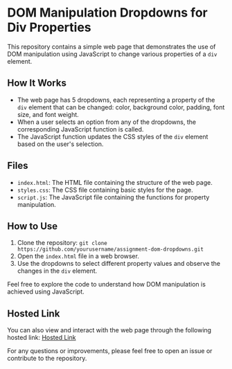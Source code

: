 

# DOM Manipulation Dropdowns for Div Properties

This repository contains a simple web page that demonstrates the use of DOM manipulation using JavaScript to change various properties of a `div` element.

## How It Works

- The web page has 5 dropdowns, each representing a property of the `div` element that can be changed: color, background color, padding, font size, and font weight.
- When a user selects an option from any of the dropdowns, the corresponding JavaScript function is called.
- The JavaScript function updates the CSS styles of the `div` element based on the user's selection.

## Files

- `index.html`: The HTML file containing the structure of the web page.
- `styles.css`: The CSS file containing basic styles for the page.
- `script.js`: The JavaScript file containing the functions for property manipulation.

## How to Use

1. Clone the repository: `git clone https://github.com/yourusername/assignment-dom-dropdowns.git`
2. Open the `index.html` file in a web browser.
3. Use the dropdowns to select different property values and observe the changes in the `div` element.

Feel free to explore the code to understand how DOM manipulation is achieved using JavaScript.

## Hosted Link

You can also view and interact with the web page through the following hosted link: [Hosted Link](https://yourusername.github.io/assignment-dom-dropdowns/)

For any questions or improvements, please feel free to open an issue or contribute to the repository.
